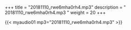 +++
title = "20181110_rwe6mha0rh4.mp3"
description = " 20181110_rwe6mha0rh4.mp3 "
weight = 20
+++

{{< myaudio01 mp3="20181110_rwe6mha0rh4.mp3" >}}

